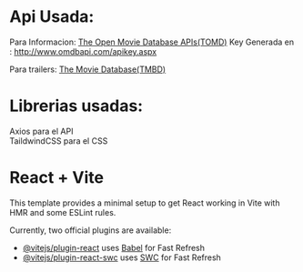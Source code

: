 # Api Usada:
Para Informacion:
[The Open Movie Database APIs(TOMD)](http://www.omdbapi.com/)
Key Generada en : http://www.omdbapi.com/apikey.aspx

Para trailers:
[The Movie Database(TMBD)](https://www.themoviedb.org)

# Librerias usadas:

Axios para el API <br />
TaildwindCSS para el CSS

# React + Vite

This template provides a minimal setup to get React working in Vite with HMR and some ESLint rules.

Currently, two official plugins are available:

- [@vitejs/plugin-react](https://github.com/vitejs/vite-plugin-react/blob/main/packages/plugin-react/README.md) uses [Babel](https://babeljs.io/) for Fast Refresh
- [@vitejs/plugin-react-swc](https://github.com/vitejs/vite-plugin-react-swc) uses [SWC](https://swc.rs/) for Fast Refresh
